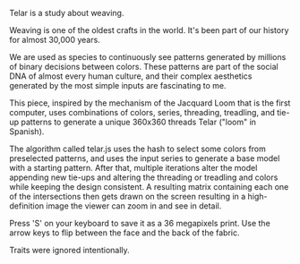 Telar is a study about weaving.

Weaving is one of the oldest crafts in the world. It's been part of our history for almost 30,000 years. 

We are used as species to continuously see patterns generated by millions of binary decisions between colors. These patterns are part of the social DNA of almost every human culture, and their complex aesthetics generated by the most simple inputs are fascinating to me.

This piece, inspired by the mechanism of the Jacquard Loom that is the first computer, uses combinations of colors, series, threading, treadling, and tie-up patterns to generate a unique 360x360 threads Telar ("loom" in Spanish). 

The algorithm called telar.js uses the hash to select some colors from preselected patterns, and uses the input series to generate a base model with a starting pattern. After that, multiple iterations alter the model appending new tie-ups and altering the threading or treadling and colors while keeping the design consistent. A resulting matrix containing each one of the intersections then gets drawn on the screen resulting in a high-definition image the viewer can zoom in and see in detail. 

Press 'S' on your keyboard to save it as a 36 megapixels print. Use the arrow keys to flip between the face and the back of the fabric.

Traits were ignored intentionally.